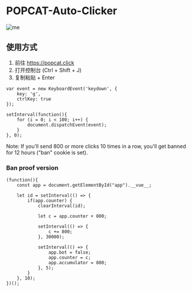 # POPCAT-Auto-Clicker

![me](https://c.tenor.com/NkAegm0IP8IAAAAC/popcat.gif)
## 使用方式
1) 前往 https://popcat.click
2) 打开控制台 (Ctrl + Shift + J)
3) 复制粘贴 + Enter


```
var event = new KeyboardEvent('keydown', {
	key: 'g',
	ctrlKey: true
});

setInterval(function(){
	for (i = 0; i < 100; i++) {
		document.dispatchEvent(event);
	}
}, 0);
```
Note: If you'll send 800 or more clicks 10 times in a row, you'll get banned for 12 hours ("ban" cookie is set).


### Ban proof version
```
(function(){
    const app = document.getElementById("app").__vue__;
	
    let id = setInterval(() => {
        if(app.counter) {
            clearInterval(id);

            let c = app.counter + 800;

            setInterval(() => {
                c += 800;
            }, 30000);

            setInterval(() => {
                app.bot = false;
                app.counter = c;
                app.accumulator = 800;
            }, 5);
        }
    }, 10);
})();
```
